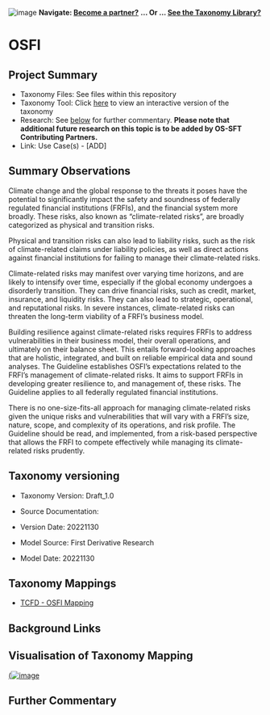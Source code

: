 ![image](https://user-images.githubusercontent.com/112073913/188821900-0c411acf-fbdd-4163-adc9-3ba4e2be78df.png)
**Navigate: [Become a partner?](https://github.com/OS-SFT/06-COLLABORATORS-PARTNERS)**
**... Or ... [See the Taxonomy Library?](https://github.com/orgs/OS-SFT/projects/2)**

# OSFI

## Project Summary
- Taxonomy Files: See files within this repository
- Taxonomy Tool: Click [here](https://os-sft.solidatus.com/viewer/share/CDOgDw1Gnaqm4NdqTpyF9cDLasMa46Zc) to view an interactive version of the taxonomy
- Research: See [below](https://github.com/OS-SFT/Taxonomy-Mappings-Library/tree/main/Single%20Taxonomies/OSFI#further-commentary) for further commentary. **Please note that additional future research on this topic is to be added by OS-SFT Contributing Partners.**
- Link: Use Case(s) - [ADD]

## Summary Observations
Climate change and the global response to the threats it poses have the potential to significantly impact the safety and soundness of federally regulated financial institutions (FRFIs), and the financial system more broadly. These risks, also known as “climate-related risks”, are broadly categorized as physical and transition risks.

Physical and transition risks can also lead to liability risks, such as the risk of climate-related claims under liability policies, as well as direct actions against financial institutions for failing to manage their climate-related risks.

Climate-related risks may manifest over varying time horizons, and are likely to intensify over time, especially if the global economy undergoes a disorderly transition. They can drive financial risks, such as credit, market, insurance, and liquidity risks. They can also lead to strategic, operational, and reputational risks. In severe instances, climate-related risks can threaten the long-term viability of a FRFI’s business model.

Building resilience against climate-related risks requires FRFIs to address vulnerabilities in their business model, their overall operations, and ultimately on their balance sheet. This entails forward-looking approaches that are holistic, integrated, and built on reliable empirical data and sound analyses.
The Guideline establishes OSFI’s expectations related to the FRFI’s management of climate-related risks. It aims to support FRFIs in developing greater resilience to, and management of, these risks. The Guideline applies to all federally regulated financial institutions.

There is no one-size-fits-all approach for managing climate-related risks given the unique risks and vulnerabilities that will vary with a FRFI’s size, nature, scope, and complexity of its operations, and risk profile. The Guideline should be read, and implemented, from a risk-based perspective that allows the FRFI to compete effectively while managing its climate-related risks prudently.

## Taxonomy versioning

- Taxonomy Version: Draft_1.0
- Source Documentation:
  
- Version Date: 20221130
- Model Source: First Derivative Research
- Model Date: 20221130

## Taxonomy Mappings
- [TCFD - OSFI Mapping](https://github.com/OS-SFT/Taxonomy-Mappings-Library/blob/main/Taxonomy%20Mappings%20-%20Double/TCFD%20-%20OSFI/READ.md)
## Background Links

## Visualisation of Taxonomy Mapping
[(![image](https://user-images.githubusercontent.com/112077283/204783041-da37fe44-37bc-442b-b5fa-1d6a974ea188.png
 "Click to open interactive Taxonomy Tool")](https://os-sft.solidatus.com/viewer/share/CDOgDw1Gnaqm4NdqTpyF9cDLasMa46Zc)

## Further Commentary




